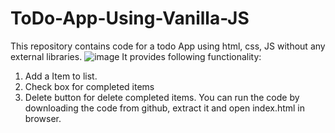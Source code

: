 # ToDo-App-Using-Vanilla-JS
This repository contains code for a todo App using html, css, JS without any external libraries.
![image](https://user-images.githubusercontent.com/23145241/215063046-28cbd98a-dbb7-497e-8dcd-52398f49563d.png)
It provides following functionality:
1. Add a Item to list.
2. Check box for completed items
3. Delete button for delete completed items.
You can run the code by downloading the code from github, extract it and open index.html in browser.
